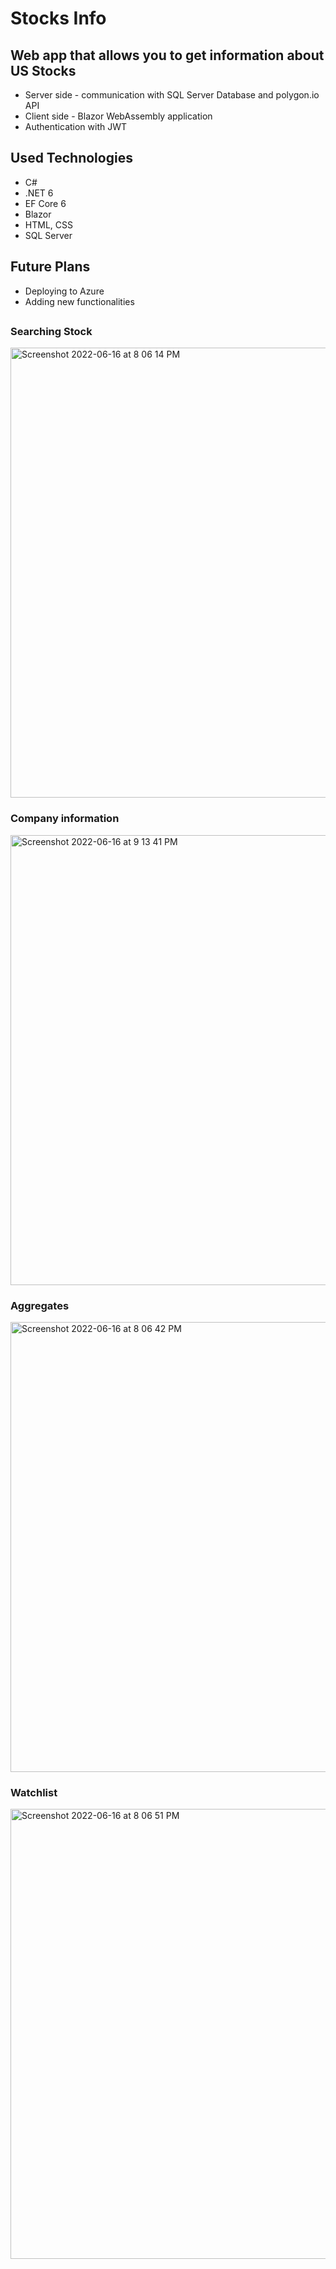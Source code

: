 # Stocks Info

## Web app that allows you to get information about US Stocks
* Server side - communication with SQL Server Database and polygon.io API
* Client side - Blazor WebAssembly application
* Authentication with JWT

## Used Technologies
* C#
* .NET 6
* EF Core 6
* Blazor
* HTML, CSS
* SQL Server

## Future Plans
* Deploying to Azure
* Adding new functionalities

##

### Searching Stock


<img width="720" alt="Screenshot 2022-06-16 at 8 06 14 PM" src="https://user-images.githubusercontent.com/79990066/174146560-9ee7783c-ff04-4d2a-aa2f-e69b3f5e8899.png">


### Company information


<img width="720" alt="Screenshot 2022-06-16 at 9 13 41 PM" src="https://user-images.githubusercontent.com/79990066/174147573-d1ff390a-2636-42c3-b2ee-93abf780cd92.png">


### Aggregates


<img width="720" alt="Screenshot 2022-06-16 at 8 06 42 PM" src="https://user-images.githubusercontent.com/79990066/174147649-9fc9a3e3-47d7-475e-a924-84f5f6d1f1d7.png">


### Watchlist


<img width="720" alt="Screenshot 2022-06-16 at 8 06 51 PM" src="https://user-images.githubusercontent.com/79990066/174147678-6f7d1749-7d40-4d24-85ba-d3e5e7f52376.png">


